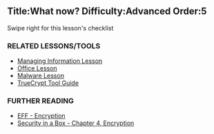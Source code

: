 Title:What now?
Difficulty:Advanced
Order:5
---
<p>Swipe right for this lesson's checklist</p><h3>RELATED LESSONS/TOOLS</h3><p><ul><li><a href="umbrella://lesson/managing-information">Managing Information Lesson</a></li><li><a href="umbrella://lesson/office">Office Lesson</a></li><li><a href="umbrella://lesson/malware">Malware Lesson</a></li><li><a href="umbrella://lesson/truecrypt">TrueCrypt Tool Guide</a></li></ul></p><h3>FURTHER READING</h3><p><ul><li><a href="https://ssd.eff.org/en/module/what-encryption">EFF - Encryption</a></li><li><a href="https://securityinabox.org/chapter-4">Security in a Box - Chapter 4, Encryption</a></li></ul></p>